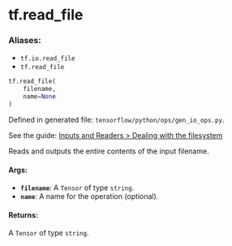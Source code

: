 <div itemscope itemtype="http://developers.google.com/ReferenceObject">
<meta itemprop="name" content="tf.read_file" />
</div>

# tf.read_file

### Aliases:

* `tf.io.read_file`
* `tf.read_file`

``` python
tf.read_file(
    filename,
    name=None
)
```



Defined in generated file: `tensorflow/python/ops/gen_io_ops.py`.

See the guide: [Inputs and Readers > Dealing with the filesystem](../../../api_guides/python/io_ops.md#Dealing_with_the_filesystem)

Reads and outputs the entire contents of the input filename.

#### Args:

* <b>`filename`</b>: A `Tensor` of type `string`.
* <b>`name`</b>: A name for the operation (optional).


#### Returns:

A `Tensor` of type `string`.